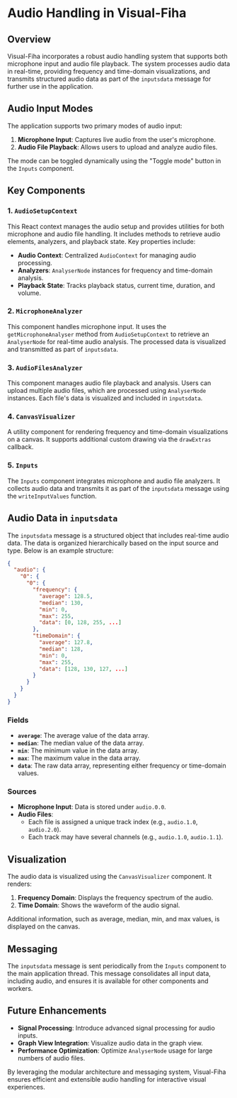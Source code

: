 # Audio Handling in Visual-Fiha

## Overview
Visual-Fiha incorporates a robust audio handling system that supports both microphone input and audio file playback. The system processes audio data in real-time, providing frequency and time-domain visualizations, and transmits structured audio data as part of the `inputsdata` message for further use in the application.

## Audio Input Modes
The application supports two primary modes of audio input:

1. **Microphone Input**: Captures live audio from the user's microphone.
2. **Audio File Playback**: Allows users to upload and analyze audio files.

The mode can be toggled dynamically using the "Toggle mode" button in the `Inputs` component.

## Key Components

### 1. `AudioSetupContext`
This React context manages the audio setup and provides utilities for both microphone and audio file handling. It includes methods to retrieve audio elements, analyzers, and playback state. Key properties include:

- **Audio Context**: Centralized `AudioContext` for managing audio processing.
- **Analyzers**: `AnalyserNode` instances for frequency and time-domain analysis.
- **Playback State**: Tracks playback status, current time, duration, and volume.

### 2. `MicrophoneAnalyzer`
This component handles microphone input. It uses the `getMicrophoneAnalyser` method from `AudioSetupContext` to retrieve an `AnalyserNode` for real-time audio analysis. The processed data is visualized and transmitted as part of `inputsdata`.

### 3. `AudioFilesAnalyzer`
This component manages audio file playback and analysis. Users can upload multiple audio files, which are processed using `AnalyserNode` instances. Each file's data is visualized and included in `inputsdata`.

### 4. `CanvasVisualizer`
A utility component for rendering frequency and time-domain visualizations on a canvas. It supports additional custom drawing via the `drawExtras` callback.

### 5. `Inputs`
The `Inputs` component integrates microphone and audio file analyzers. It collects audio data and transmits it as part of the `inputsdata` message using the `writeInputValues` function.

## Audio Data in `inputsdata`
The `inputsdata` message is a structured object that includes real-time audio data. The data is organized hierarchically based on the input source and type. Below is an example structure:

```json
{
  "audio": {
    "0": {
      "0": {
        "frequency": {
          "average": 128.5,
          "median": 130,
          "min": 0,
          "max": 255,
          "data": [0, 128, 255, ...]
        },
        "timeDomain": {
          "average": 127.8,
          "median": 128,
          "min": 0,
          "max": 255,
          "data": [128, 130, 127, ...]
        }
      }
    }
  }
}
```

### Fields
- **`average`**: The average value of the data array.
- **`median`**: The median value of the data array.
- **`min`**: The minimum value in the data array.
- **`max`**: The maximum value in the data array.
- **`data`**: The raw data array, representing either frequency or time-domain values.

### Sources
- **Microphone Input**: Data is stored under `audio.0.0`.
- **Audio Files**:
  - Each file is assigned a unique track index (e.g., `audio.1.0`, `audio.2.0`).
  - Each track may have several channels (e.g., `audio.1.0`, `audio.1.1`).

## Visualization
The audio data is visualized using the `CanvasVisualizer` component. It renders:

1. **Frequency Domain**: Displays the frequency spectrum of the audio.
2. **Time Domain**: Shows the waveform of the audio signal.

Additional information, such as average, median, min, and max values, is displayed on the canvas.

## Messaging
The `inputsdata` message is sent periodically from the `Inputs` component to the main application thread. This message consolidates all input data, including audio, and ensures it is available for other components and workers.

## Future Enhancements
- **Signal Processing**: Introduce advanced signal processing for audio inputs.
- **Graph View Integration**: Visualize audio data in the graph view.
- **Performance Optimization**: Optimize `AnalyserNode` usage for large numbers of audio files.

By leveraging the modular architecture and messaging system, Visual-Fiha ensures efficient and extensible audio handling for interactive visual experiences.
